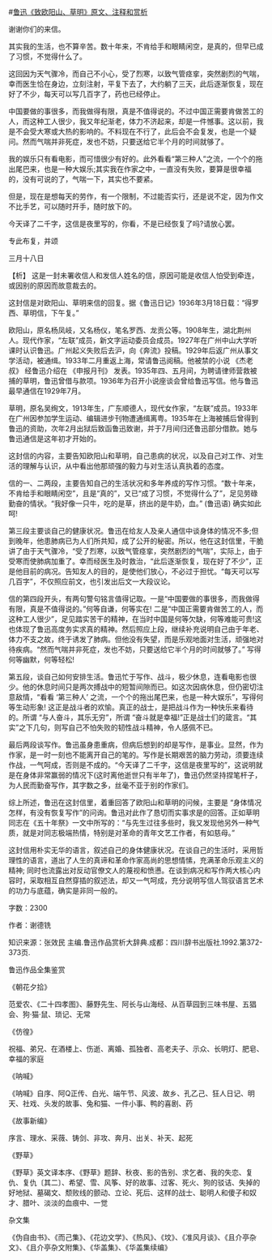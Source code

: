 #[鲁迅《致欧阳山、草明》原文、注释和赏析](https://www.vrrw.net/wx/9498.html)

谢谢你们的来信。

其实我的生活，也不算辛苦。数十年来，不肯给手和眼睛闲空，是真的，但早已成了习惯，不觉得什么了。

这回因为天气骤冷，而自己不小心，受了烈寒，以致气管痉挛，突然剧烈的气喘，幸而医生恰在身边，立刻注射，平复下去了，大约躺了三天，此后逐渐恢复，现在好了不少，每天可以写几百字了，药也已经停止。

中国要做的事很多，而我做得有限，真是不值得说的。不过中国正需要肯做苦工的人，而这种工人很少，我又年纪渐老，体力不济起来，却是一件憾事。这以前，我是不会受大寒或大热的影响的。不料现在不行了，此后会不会复发，也是一个疑问。然而气喘并非死症，发也不妨，只要送给它半个月的时间就够了。

我的娱乐只有看电影，而可惜很少有好的。此外看看“第三种人”之流，一个个的拖出尾巴来，也是一种大娱乐;其实我在作家之中，一直没有失败，要算是很幸福的，没有可说的了，气喘一下，其实也不要紧。

但是，现在是想每天的劳作，有一个限制，不过能否实行，还是说不定，因为作文不比手艺，可以随时开手，随时放下的。

今天译了二千字，这信是夜里写的，你看，不是已经恢复了吗?请放心罢。

专此布复，并颂

三月十八日



【析】 这是一封未署收信人和发信人姓名的信，原因可能是收信人怕受到牵连，或因别的原因而故意裁去的。

这封信是对欧阳山、草明来信的回复。据《鲁迅日记》1936年3月18日载：“得罗西、草明信，下午复。”

欧阳山，原名杨凤岐，又名杨仪，笔名罗西、龙贡公等。1908年生，湖北荆州人。现代作家，“左联”成员，新文字运动委员会成员。1927年在广州中山大学听课时认识鲁迅。广州起义失败后去沪，向《奔流》投稿。1929年后返广州从事文学活动，被通缉。1933年二月重返上海，常请鲁迅阅稿。他被禁的小说 《杰老叔》 经鲁迅介绍在 《申报月刊》 发表。1935年四、五月间，为聘请律师营救被捕的草明，鲁迅曾借与款项。1936年为召开小说座谈会曾给鲁迅写信。他与鲁迅最早通信在1929年7月。

草明，原名吴绚文，1913年生，广东顺德人，现代女作家，“左联”成员。1933年在广州因参加学生运动、编辑进步刊物遭通缉离粤。1935年在上海被捕后曾得到鲁迅的资助，次年2月出狱后致函鲁迅致谢，并于7月间归还鲁迅部分借款。她与鲁迅通信是这年初才开始的。

这封信的内容，主要告知欧阳山和草明，自己患病的状况，以及自己对工作、对生活的理解与认识，从中看出他那顽强的毅力与对生活认真执着的态度。

信的一、二两段，主要告知自己的生活状况和多年养成的写作习惯。“数十年来，不肯给手和眼睛闲空”，且是“真的”，又已“成了习惯，不觉得什么了”，足见劳碌勤奋的情状。“我好像一只牛，吃的是草，挤出的是牛奶，血。” (鲁迅语) 确实如此呵!

第三段主要谈自己的健康状况。鲁迅在给友人及亲人通信中谈身体的情况不多;但到晚年，他患肺病已为人们所共知，成了公开的秘密。所以，他在这封信里，干脆讲了由于天气骤冷，“受了烈寒，以致气管痉挛，突然剧烈的气喘”，实际上，由于受寒而使肺病加重了。幸而经医生及时救治，“此后逐渐恢复，现在好了不少”，正是他目前的病况。告知友人的目的，是使他们放心，不必过于担忧。“每天可以写几百字”，不仅照应前文，也引发出后文一大段议论。

信的第四段开头，有两句警句铭言值得记取。一是“中国要做的事很多，而我做得有限，真是不值得说的。”何等自谦，何等实在! 二是“中国正需要肯做苦工的人，而这种工人很少”，足见踏实苦干的精神，在当时中国是何等欠缺，何等难能可贵!这也体现了鲁迅高度务实求真的精神。然后照应上段，继续补充说明自己由于年老、体力不支之故，终于诱发了肺病。但他没有失望，而是乐观地面对生活，顽强地对待疾病。“然而气喘并非死症，发也不妨，只要送给它半个月的时间就够了。” 写得何等幽默，何等轻松!

第五段，谈自己如何安排生活。鲁迅忙于写作、战斗，极少休息，连看电影也很少。他的休息时间只是两次搏战中的短暂间隙而已。如这次因病休息，但仍密切注意敌情，“看看 ‘第三种人’ 之流，一个个的拖出尾巴来，也是一种大娱乐”，写得何等生动形象! 这正是战斗者的欢愉。真正的战士，是把战斗作为一种快乐来看待的。所谓 “与人奋斗，其乐无穷”，所谓 “奋斗就是幸福!”正是战士们的箴言。“其实”之下几句，则写自己不怕失败的韧性战斗精神，令人感佩不已。

最后两段谈写作。鲁迅虽身患重病，但病后想到的却是写作，是事业。显然，作为作家，是一时一刻也不能离开自己的笔的。写作是长期艰苦的脑力劳动，须要连续作战，一气呵成，否则是不成的。“今天译了二千字，这信是夜里写的”，这说明就是在身体非常赢弱的情况下(这时离他逝世只有半年了)，鲁迅仍然坚持捏笔杆子，为人民而勤奋写作，其字数之多，丝毫不亚于别的作家们。

综上所述，鲁迅在这封信里，着重回答了欧阳山和草明的问候，主要是 “身体情况怎样，有没有恢复写作”的问询。鲁迅对此作了恳切而实事求是的回答。正如草明同志在《五十年祭》一文中所写的：“与先生过往多些时，我又发现他另外一种气质，就是对同志极端热情，特别是对革命的青年文艺工作者，有如慈母。”

这封信用朴实无华的语言，叙述自己的身体健康状况。在谈自己的生活时，采用哲理性的语言，道出了人生的真谛和革命作家高尚的思想情愫，充满革命乐观主义的精神; 同时也流露出对反动官僚文人的蔑视和愤懑。在谈到病况和写作两大核心内容时，采取相互自然穿插的叙述法，却又一气呵成，充分说明写信人驾驭语言艺术的功力与底蕴，确实是非同一般的。

字数：2300

作者：谢德铣

知识来源：张效民 主编.鲁迅作品赏析大辞典.成都：四川辞书出版社.1992.第372-373页.

鲁迅作品全集鉴赏

《朝花夕拾》

范爱农、《二十四孝图》、藤野先生、阿长与山海经、从百草园到三味书屋、五猖会、狗·猫·鼠、琐记、无常

《仿徨》

祝福、弟兄、在酒楼上、伤逝、离婚、孤独者、高老夫子、示众、长明灯、肥皂、幸福的家庭

《呐喊》

《呐喊》自序、阿Q正传、白光、端午节、风波、故乡、孔乙己、狂人日记、明天、社戏、头发的故事、兔和猫、一件小事、鸭的喜剧、药

《故事新编》

序言、理水、采薇、铸剑、非攻、奔月、出关、补天、起死

《野草》

《野草》英文译本序、《野草》题辞、秋夜、影的告别、求乞者、我的失恋、复仇、复仇〔其二〕、希望、雪、风筝、好的故事、过客、死火、狗的驳诘、失掉的好地狱、墓碣文、颓败线的颤动、立论、死后、这样的战士、聪明人和傻子和奴才、腊叶、淡淡的血痕中、一觉

杂文集

《伪自由书》、《而己集》、《花边文学》、《热风》、《坟》、《准风月谈》、《且介亭杂文》、《且介亭杂文附集》、《华盖集》、《华盖集续编》

